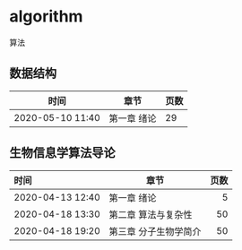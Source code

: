 # algorithm
算法

## 数据结构
| 时间 | 章节 | 页数 |
| - | - | - |
| 2020-05-10 11:40 | 第一章 绪论 | 29 |

## 生物信息学算法导论
| 时间 | 章节 | 页数 |
| :- | - | -: |
| 2020-04-13 12:40 | 第一章 绪论  | 5 |
| 2020-04-18 13:30 | 第二章 算法与复杂性  | 50 |
| 2020-04-18 19:20 | 第三章 分子生物学简介  | 50 |